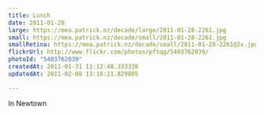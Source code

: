 ```yaml
---
title: Lunch
date: 2011-01-28
large: https://mea.patrick.nz/decade/large/2011-01-28-2261.jpg
small: https://mea.patrick.nz/decade/small/2011-01-28-2261.jpg
smallRetina: https://mea.patrick.nz/decade/small/2011-01-28-2261@2x.jpg
flickrUrl: http://www.flickr.com/photos/pftqg/5403762039/
photoId: "5403762039"
createdAt: 2011-01-31 11:12:40.333338
updatedAt: 2011-02-08 13:16:21.829805

---
```

In Newtown
